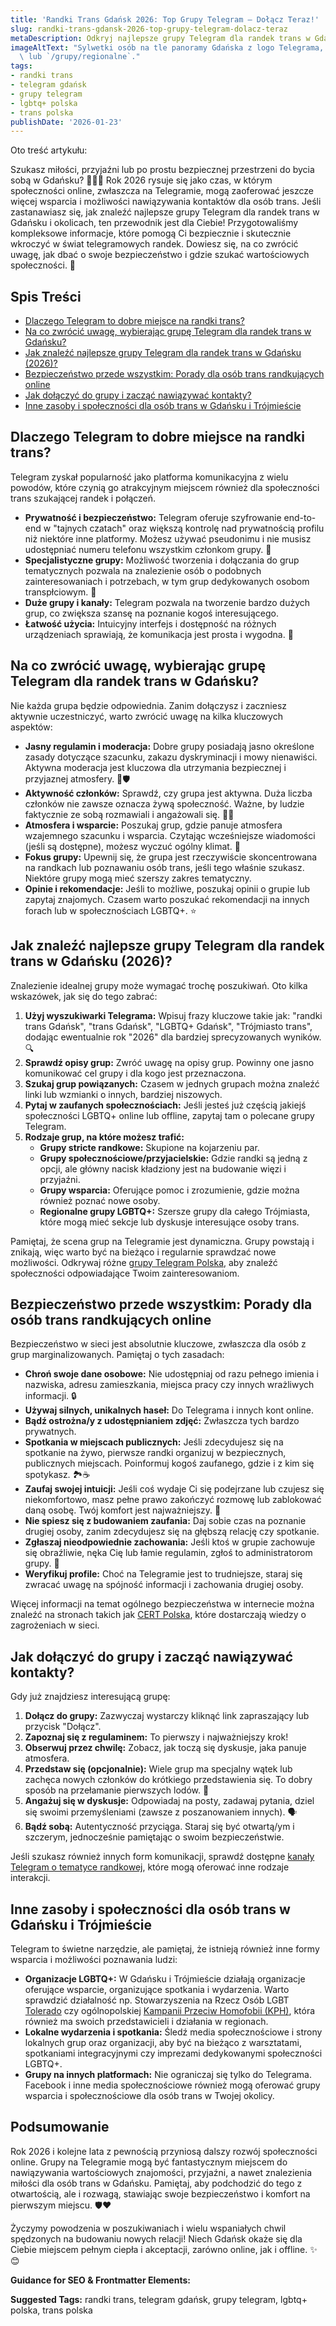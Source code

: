 ```yaml
---
title: 'Randki Trans Gdańsk 2026: Top Grupy Telegram – Dołącz Teraz!'
slug: randki-trans-gdansk-2026-top-grupy-telegram-dolacz-teraz
metaDescription: Odkryj najlepsze grupy Telegram dla randek trans w Gdańsku na 2026! Porady, bezpieczeństwo i jak dołączyć. Znajdź swoją społeczność już dziś! 🏳️‍⚧️💖
imageAltText: "Sylwetki osób na tle panoramy Gdańska z logo Telegrama, symbolizujące randki trans online.\n\n    *   Anchor: \"grupy Telegram Polska\", Target: `/grupy`\n    *   Anchor: \"kanały Telegram o tematyce randkowej\", Target: `/kanaly/randki`\n*   **Additional suggestions for potential internal links:**\n    1.  **Phrase in article:** (Sekcja: Na co zwrócić uwagę...) \"Czasem warto poszukać rekomendacji na innych forach lub w społecznościach LGBTQ+.\"\n        *   **Suggested anchor text:** \"społecznościach LGBTQ+\"\n        *   **Suggested target path:** `/grupy/lgbt` (jeśli istnieje taka kategoria) lub ogólnie `/blog` (jeśli są tam artykuły o społecznościach).\n    2.  **Phrase in article:** (Sekcja: Jak znaleźć najlepsze grupy...) \"Regionalne grupy LGBTQ+: Szersze grupy dla całego Trójmiasta...\"\n        *   **Suggested anchor text:** \"Regionalne grupy LGBTQ+\"\n        *   **Suggested target path:** `/grupy/gdansk` (jeśli istnieje taka kategoria dla Gdańska/Trójmiasta)\
  \ lub `/grupy/regionalne`."
tags:
- randki trans
- telegram gdańsk
- grupy telegram
- lgbtq+ polska
- trans polska
publishDate: '2026-01-23'
---
```


Oto treść artykułu:

Szukasz miłości, przyjaźni lub po prostu bezpiecznej przestrzeni do bycia sobą w Gdańsku? 🏳️‍⚧️💖 Rok 2026 rysuje się jako czas, w którym społeczności online, zwłaszcza na Telegramie, mogą zaoferować jeszcze więcej wsparcia i możliwości nawiązywania kontaktów dla osób trans. Jeśli zastanawiasz się, jak znaleźć najlepsze grupy Telegram dla randek trans w Gdańsku i okolicach, ten przewodnik jest dla Ciebie! Przygotowaliśmy kompleksowe informacje, które pomogą Ci bezpiecznie i skutecznie wkroczyć w świat telegramowych randek. Dowiesz się, na co zwrócić uwagę, jak dbać o swoje bezpieczeństwo i gdzie szukać wartościowych społeczności. 🤩

## Spis Treści

- [Dlaczego Telegram to dobre miejsce na randki trans?](#dlaczego-telegram-to-dobre-miejsce-na-randki-trans)
- [Na co zwrócić uwagę, wybierając grupę Telegram dla randek trans w Gdańsku?](#na-co-zwrócić-uwagę-wybierając-grupę-telegram-dla-randek-trans-w-gdańsku)
- [Jak znaleźć najlepsze grupy Telegram dla randek trans w Gdańsku (2026)?](#jak-znaleźć-najlepsze-grupy-telegram-dla-randek-trans-w-gdańsku-2026)
- [Bezpieczeństwo przede wszystkim: Porady dla osób trans randkujących online](#bezpieczeństwo-przede-wszystkim-porady-dla-osób-trans-randkujących-online)
- [Jak dołączyć do grupy i zacząć nawiązywać kontakty?](#jak-dołączyć-do-grupy-i-zacząć-nawiązywać-kontakty)
- [Inne zasoby i społeczności dla osób trans w Gdańsku i Trójmieście](#inne-zasoby-i-społeczności-dla-osób-trans-w-gdańsku-i-trójmieście)

## Dlaczego Telegram to dobre miejsce na randki trans?

Telegram zyskał popularność jako platforma komunikacyjna z wielu powodów, które czynią go atrakcyjnym miejscem również dla społeczności trans szukającej randek i połączeń.

*   **Prywatność i bezpieczeństwo:** Telegram oferuje szyfrowanie end-to-end w "tajnych czatach" oraz większą kontrolę nad prywatnością profilu niż niektóre inne platformy. Możesz używać pseudonimu i nie musisz udostępniać numeru telefonu wszystkim członkom grupy. 🤫
*   **Specjalistyczne grupy:** Możliwość tworzenia i dołączania do grup tematycznych pozwala na znalezienie osób o podobnych zainteresowaniach i potrzebach, w tym grup dedykowanych osobom transpłciowym. 🎯
*   **Duże grupy i kanały:** Telegram pozwala na tworzenie bardzo dużych grup, co zwiększa szansę na poznanie kogoś interesującego.
*   **Łatwość użycia:** Intuicyjny interfejs i dostępność na różnych urządzeniach sprawiają, że komunikacja jest prosta i wygodna. 💬

## Na co zwrócić uwagę, wybierając grupę Telegram dla randek trans w Gdańsku?

Nie każda grupa będzie odpowiednia. Zanim dołączysz i zaczniesz aktywnie uczestniczyć, warto zwrócić uwagę na kilka kluczowych aspektów:

*   **Jasny regulamin i moderacja:** Dobre grupy posiadają jasno określone zasady dotyczące szacunku, zakazu dyskryminacji i mowy nienawiści. Aktywna moderacja jest kluczowa dla utrzymania bezpiecznej i przyjaznej atmosfery. 📜🛡️
*   **Aktywność członków:** Sprawdź, czy grupa jest aktywna. Duża liczba członków nie zawsze oznacza żywą społeczność. Ważne, by ludzie faktycznie ze sobą rozmawiali i angażowali się. 💃🕺
*   **Atmosfera i wsparcie:** Poszukaj grup, gdzie panuje atmosfera wzajemnego szacunku i wsparcia. Czytając wcześniejsze wiadomości (jeśli są dostępne), możesz wyczuć ogólny klimat. 🤗
*   **Fokus grupy:** Upewnij się, że grupa jest rzeczywiście skoncentrowana na randkach lub poznawaniu osób trans, jeśli tego właśnie szukasz. Niektóre grupy mogą mieć szerszy zakres tematyczny.
*   **Opinie i rekomendacje:** Jeśli to możliwe, poszukaj opinii o grupie lub zapytaj znajomych. Czasem warto poszukać rekomendacji na innych forach lub w społecznościach LGBTQ+. ⭐

## Jak znaleźć najlepsze grupy Telegram dla randek trans w Gdańsku (2026)?

Znalezienie idealnej grupy może wymagać trochę poszukiwań. Oto kilka wskazówek, jak się do tego zabrać:

1.  **Użyj wyszukiwarki Telegrama:** Wpisuj frazy kluczowe takie jak: "randki trans Gdańsk", "trans Gdańsk", "LGBTQ+ Gdańsk", "Trójmiasto trans", dodając ewentualnie rok "2026" dla bardziej sprecyzowanych wyników. 🔍
2.  **Sprawdź opisy grup:** Zwróć uwagę na opisy grup. Powinny one jasno komunikować cel grupy i dla kogo jest przeznaczona.
3.  **Szukaj grup powiązanych:** Czasem w jednych grupach można znaleźć linki lub wzmianki o innych, bardziej niszowych.
4.  **Pytaj w zaufanych społecznościach:** Jeśli jesteś już częścią jakiejś społeczności LGBTQ+ online lub offline, zapytaj tam o polecane grupy Telegram.
5.  **Rodzaje grup, na które możesz trafić:**
    *   **Grupy stricte randkowe:** Skupione na kojarzeniu par.
    *   **Grupy społecznościowe/przyjacielskie:** Gdzie randki są jedną z opcji, ale główny nacisk kładziony jest na budowanie więzi i przyjaźni.
    *   **Grupy wsparcia:** Oferujące pomoc i zrozumienie, gdzie można również poznać nowe osoby.
    *   **Regionalne grupy LGBTQ+:** Szersze grupy dla całego Trójmiasta, które mogą mieć sekcje lub dyskusje interesujące osoby trans.

Pamiętaj, że scena grup na Telegramie jest dynamiczna. Grupy powstają i znikają, więc warto być na bieżąco i regularnie sprawdzać nowe możliwości. Odkrywaj różne [grupy Telegram Polska](/grupy), aby znaleźć społeczności odpowiadające Twoim zainteresowaniom.

## Bezpieczeństwo przede wszystkim: Porady dla osób trans randkujących online

Bezpieczeństwo w sieci jest absolutnie kluczowe, zwłaszcza dla osób z grup marginalizowanych. Pamiętaj o tych zasadach:

*   **Chroń swoje dane osobowe:** Nie udostępniaj od razu pełnego imienia i nazwiska, adresu zamieszkania, miejsca pracy czy innych wrażliwych informacji. 🔒
*   **Używaj silnych, unikalnych haseł:** Do Telegrama i innych kont online.
*   **Bądź ostrożna/y z udostępnianiem zdjęć:** Zwłaszcza tych bardzo prywatnych.
*   **Spotkania w miejscach publicznych:** Jeśli zdecydujesz się na spotkanie na żywo, pierwsze randki organizuj w bezpiecznych, publicznych miejscach. Poinformuj kogoś zaufanego, gdzie i z kim się spotykasz. 🏞️☕
*   **Zaufaj swojej intuicji:** Jeśli coś wydaje Ci się podejrzane lub czujesz się niekomfortowo, masz pełne prawo zakończyć rozmowę lub zablokować daną osobę. Twój komfort jest najważniejszy. 🧠
*   **Nie spiesz się z budowaniem zaufania:** Daj sobie czas na poznanie drugiej osoby, zanim zdecydujesz się na głębszą relację czy spotkanie.
*   **Zgłaszaj nieodpowiednie zachowania:** Jeśli ktoś w grupie zachowuje się obraźliwie, nęka Cię lub łamie regulamin, zgłoś to administratorom grupy. 🚩
*   **Weryfikuj profile:** Choć na Telegramie jest to trudniejsze, staraj się zwracać uwagę na spójność informacji i zachowania drugiej osoby.

Więcej informacji na temat ogólnego bezpieczeństwa w internecie można znaleźć na stronach takich jak [CERT Polska](https://www.cert.pl/), które dostarczają wiedzy o zagrożeniach w sieci.

## Jak dołączyć do grupy i zacząć nawiązywać kontakty?

Gdy już znajdziesz interesującą grupę:

1.  **Dołącz do grupy:** Zazwyczaj wystarczy kliknąć link zapraszający lub przycisk "Dołącz".
2.  **Zapoznaj się z regulaminem:** To pierwszy i najważniejszy krok!
3.  **Obserwuj przez chwilę:** Zobacz, jak toczą się dyskusje, jaka panuje atmosfera.
4.  **Przedstaw się (opcjonalnie):** Wiele grup ma specjalny wątek lub zachęca nowych członków do krótkiego przedstawienia się. To dobry sposób na przełamanie pierwszych lodów. 👋
5.  **Angażuj się w dyskusje:** Odpowiadaj na posty, zadawaj pytania, dziel się swoimi przemyśleniami (zawsze z poszanowaniem innych). 🗣️
6.  **Bądź sobą:** Autentyczność przyciąga. Staraj się być otwartą/ym i szczerym, jednocześnie pamiętając o swoim bezpieczeństwie.

Jeśli szukasz również innych form komunikacji, sprawdź dostępne [kanały Telegram o tematyce randkowej](/kanaly/randki), które mogą oferować inne rodzaje interakcji.

## Inne zasoby i społeczności dla osób trans w Gdańsku i Trójmieście

Telegram to świetne narzędzie, ale pamiętaj, że istnieją również inne formy wsparcia i możliwości poznawania ludzi:

*   **Organizacje LGBTQ+:** W Gdańsku i Trójmieście działają organizacje oferujące wsparcie, organizujące spotkania i wydarzenia. Warto sprawdzić działalność np. Stowarzyszenia na Rzecz Osób LGBT [Tolerado](https://tolerado.org/) czy ogólnopolskiej [Kampanii Przeciw Homofobii (KPH)](https://kph.org.pl/), która również ma swoich przedstawicieli i działania w regionach.
*   **Lokalne wydarzenia i spotkania:** Śledź media społecznościowe i strony lokalnych grup oraz organizacji, aby być na bieżąco z warsztatami, spotkaniami integracyjnymi czy imprezami dedykowanymi społeczności LGBTQ+.
*   **Grupy na innych platformach:** Nie ograniczaj się tylko do Telegrama. Facebook i inne media społecznościowe również mogą oferować grupy wsparcia i społecznościowe dla osób trans w Twojej okolicy.

## Podsumowanie

Rok 2026 i kolejne lata z pewnością przyniosą dalszy rozwój społeczności online. Grupy na Telegramie mogą być fantastycznym miejscem do nawiązywania wartościowych znajomości, przyjaźni, a nawet znalezienia miłości dla osób trans w Gdańsku. Pamiętaj, aby podchodzić do tego z otwartością, ale i rozwagą, stawiając swoje bezpieczeństwo i komfort na pierwszym miejscu. 🛡️❤️

Życzymy powodzenia w poszukiwaniach i wielu wspaniałych chwil spędzonych na budowaniu nowych relacji! Niech Gdańsk okaże się dla Ciebie miejscem pełnym ciepła i akceptacji, zarówno online, jak i offline. ✨😊

**Guidance for SEO & Frontmatter Elements:**




**Suggested Tags:**
randki trans, telegram gdańsk, grupy telegram, lgbtq+ polska, trans polska
